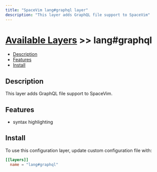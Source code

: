 ```yaml
---
title: "SpaceVim lang#graphql layer"
description: "This layer adds GraphQL file support to SpaceVim"
---
```


# [Available Layers](../../) >> lang#graphql

<!-- vim-markdown-toc GFM -->

- [Description](#description)
- [Features](#features)
- [Install](#install)

<!-- vim-markdown-toc -->

## Description

This layer adds GraphQL file support to SpaceVim.

## Features

- syntax highlighting

## Install

To use this configuration layer, update custom configuration file with:

```toml
[[layers]]
  name = "lang#graphql"
```
